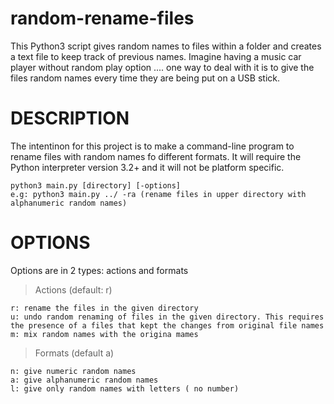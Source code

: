 # random-rename-files
This Python3 script gives random names to files within a folder and creates a text file to keep track of previous names.
Imagine having a music car player without random play option .... one way to deal with it is to give the files random names every time they are being put on a USB stick.
# DESCRIPTION
The intentinon for this project is to make a command-line program to rename files with random names fo different formats. It will require the Python interpreter version 3.2+ and it will not be platform specific.

    python3 main.py [directory] [-options] 
    e.g: python3 main.py ../ -ra (rename files in upper directory with alphanumeric random names)
# OPTIONS
Options are in 2 types: actions and formats

> Actions (default: r)

    r: rename the files in the given directory
    u: undo random renaming of files in the given directory. This requires the presence of a files that kept the changes from original file names
    m: mix random names with the origina mames
    
> Formats (default a)

    n: give numeric random names
    a: give alphanumeric random names
    l: give only random names with letters ( no number)
